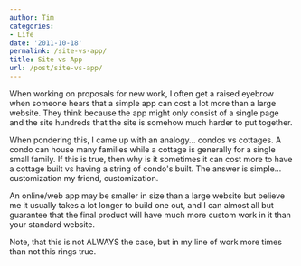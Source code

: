 ```yaml
---
author: Tim
categories:
- Life
date: '2011-10-18'
permalink: /site-vs-app/
title: Site vs App
url: /post/site-vs-app/
---
```


When working on proposals for new work, I often get a raised eyebrow when someone hears that a simple app can cost a lot more than a large website. They think because the app might only consist of a single page and the site hundreds that the site is somehow much harder to put together.

When pondering this, I came up with an analogy&#8230; condos vs cottages. A condo can house many families while a cottage is generally for a single small family. If this is true, then why is it sometimes it can cost more to have a cottage built vs having a string of condo's built. The answer is simple&#8230; customization my friend, customization.

An online/web app may be smaller in size than a large website but believe me it usually takes a lot longer to build one out, and I can almost all but guarantee that the final product will have much more custom work in it than your standard website.

Note, that this is not ALWAYS the case, but in my line of work more times than not this rings true.
 